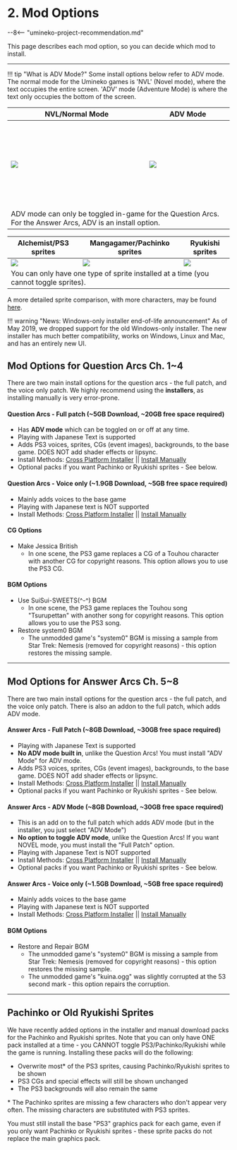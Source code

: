 # 2. Mod Options

--8<-- "umineko-project-recommendation.md"

This page describes each mod option, so you can decide which mod to install.

----

!!! tip "What is ADV Mode?"
    Some install options below refer to ADV mode. The normal mode for the Umineko games is 'NVL' (Novel mode), where the text occupies the entire screen. 'ADV' mode (Adventure Mode)  is where the text only occupies the bottom of the screen.

<table>
<thead>
<tr class="header">
<th>NVL/Normal Mode</th>
<th>ADV Mode</th>
</tr>
</thead>
<tbody>
<td height=200><img src="https://07th-mod.com/wiki/Umineko/img/3.jpg"></td>
<td height=200><img src="https://07th-mod.com/wiki/Umineko/img/4.jpg"></td>
<tr><td colspan="2">ADV mode can only be toggled in-game for the Question Arcs. For the Answer Arcs, ADV is an install option.</td></tr>
</tbody>
</table>

<table>
    <thead>
        <tr>
            <th>Alchemist/PS3 sprites</th>
            <th>Mangagamer/Pachinko sprites</th>
            <th>Ryukishi sprites</th>
        </tr>
    </thead>
    <tbody>
        <tr>
            <td><img src="https://07th-mod.com/wiki/Umineko/img/sprite_alchemist.png"></td>
            <td><img src="https://07th-mod.com/wiki/Umineko/img/sprite_pachinko.png"></td>
            <td><img src="https://07th-mod.com/wiki/Umineko/img/sprite_potato.png"></td>
        </tr>
        <tr><td colspan="3">You can only have one type of sprite installed at a time (you cannot toggle sprites).</td></tr>
    </tbody>
</table>

A more detailed sprite comparison, with more characters, may be found [here](https://07th-mod.com/wiki/Umineko/img/umineko-sprite-comparison.png).

!!! warning "News: Windows-only installer end-of-life announcement"
    As of May 2019, we dropped support for the old Windows-only installer. The new installer has much better compatibility, works on Windows, Linux and Mac, and has an entirely new UI.

## Mod Options for Question Arcs Ch. 1~4

There are two main install options for the question arcs - the full patch, and the voice only patch. We highly recommend using the **installers**, as installing manually is very error-prone.

#### Question Arcs - Full patch (~5GB Download, ~20GB free space required)

- Has **ADV mode** which can be toggled on or off at any time.
- Playing with Japanese Text is supported
- Adds PS3 voices, sprites, CGs (event images), backgrounds, to the base game. DOES NOT add shader effects or lipsync.
- Install Methods: [Cross Platform Installer](Umineko-Part-3a-Cross-Platform-Installer.md) || [Install Manually](Umineko-Part-1---Voice-and-Graphics-Patch.md)
- Optional packs if you want Pachinko or Ryukishi sprites - See below.

#### Question Arcs - Voice only (~1.9GB Download, ~5GB free space required)

- Mainly adds voices to the base game
- Playing with Japanese text is NOT supported
- Install Methods:  [Cross Platform Installer](Umineko-Part-3a-Cross-Platform-Installer.md) || [Install Manually](Umineko-Part-1.1---Voices-only-Patch.md)

#### CG Options

- Make Jessica British
    - In one scene, the PS3 game replaces a CG of a Touhou character with another CG for copyright reasons. This option allows you to use the PS3 CG.

#### BGM Options

- Use SuiSui-SWEETS(^-^) BGM
    - In one scene, the PS3 game replaces the Touhou song "Tsurupettan" with another song for copyright reasons. This option allows you to use the PS3 song.
- Restore system0 BGM
    - The unmodded game's "system0" BGM is missing a sample from Star Trek: Nemesis (removed for copyright reasons) - this option restores the missing sample.

----

## Mod Options for Answer Arcs Ch. 5~8

There are two main install options for the question arcs - the full patch, and the voice only patch. There is also an addon to the full patch, which adds ADV mode.

#### Answer Arcs - Full Patch (~8GB Download, ~30GB free space required)

- Playing with Japanese Text is supported
- **No ADV mode built in**, unlike the Question Arcs! You must install "ADV Mode" for ADV mode.
- Adds PS3 voices, sprites, CGs (event images), backgrounds, to the base game. DOES NOT add shader effects or lipsync.
- Install Methods:  [Cross Platform Installer](Umineko-Part-3a-Cross-Platform-Installer.md) || [Install Manually](Umineko-Part-1---Voice-and-Graphics-Patch.md)
- Optional packs if you want Pachinko or Ryukishi sprites - See below.

#### Answer Arcs - ADV Mode (~8GB Download, ~30GB free space required)

- This is an add on to the full patch which adds ADV mode (but in the installer, you just select "ADV Mode")
- **No option to toggle ADV mode**, unlike the Question Arcs! If you want NOVEL mode, you must install the "Full Patch" option.
- Playing with Japanese Text is NOT supported
- Install Methods:  [Cross Platform Installer](Umineko-Part-3a-Cross-Platform-Installer.md) || [Install Manually](Umineko-Part-1---Voice-and-Graphics-Patch.md)
- Optional packs if you want Pachinko or Ryukishi sprites - See below.

#### Answer Arcs - Voice only (~1.5GB Download, ~5GB free space required)

- Mainly adds voices to the base game
- Playing with Japanese text is NOT supported
- Install Methods:  [Cross Platform Installer](Umineko-Part-3a-Cross-Platform-Installer.md) || [Install Manually](Umineko-Part-1.1---Voices-only-Patch.md)

#### BGM Options

- Restore and Repair BGM
    - The unmodded game's "system0" BGM is missing a sample from Star Trek: Nemesis (removed for copyright reasons) - this option restores the missing sample.
    - The unmodded game's "kuina.ogg" was slightly corrupted at the 53 second mark - this option repairs the corruption.

----

## Pachinko or Old Ryukishi Sprites

We have recently added options in the installer and manual download packs for the Pachinko and Ryukishi sprites. Note that you can only have ONE pack installed at a time - you CANNOT toggle PS3/Pachinko/Ryukishi while the game is running. Installing these packs will do the following:

- Overwrite most* of the PS3 sprites, causing Pachinko/Ryukishi sprites to be shown
- PS3 CGs and special effects will still be shown unchanged
- The PS3 backgrounds will also remain the same

\* The Pachinko sprites are missing a few characters who don't appear very often. The missing characters are substituted with PS3 sprites.

You must still install the base "PS3" graphics pack for each game, even if you only want Pachinko or Ryukishi sprites - these sprite packs do not replace the main graphics pack.
